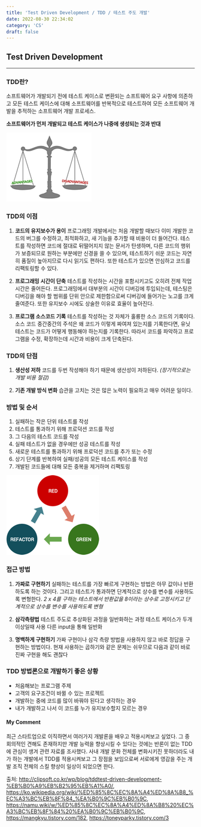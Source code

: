 ```yaml
---
title: 'Test Driven Development / TDD / 테스트 주도 개발'
date: 2022-08-30 22:34:02
category: 'CS'
draft: false
---
```


## Test Driven Development
---

### TDD란?
소프트웨어가 개발되기 전에 테스트 케이스로 변환되는 소프트웨어 요구 사항에 의존하고
모든 테스트 케이스에 대해 소프트웨어를 반복적으로 테스트하여
모든 소프트웨어 개발을 추적하는 소프트웨어 개발 프로세스.

**소프트웨어가 먼저 개발되고 테스트 케이스가 나중에 생성되는 것과 반대**

![image](advantage_disadvantage.png)

### TDD의 이점
1. **코드의 유지보수가 용이**
프로그래밍 개발에서는 처음 개발할 때보다 이미 개발한 코드의 버그를 수정하고, 최적화하고, 새 기능을 추가할 때 비용이 
더 들어간다. 테스트를 작성하면 코드에 절대로 뒤떨어지지 않는 문서가 탄생하며, 다른 코드의 행위가 보증되므로 원하는
부분에만 신경을 쓸 수 있으며, 테스트하기 쉬운 코드는 자연히 품질이 높아지므로 다시 읽기도 편하다. 
또한 테스트가 있으면 안심하고 코드를 리팩토링할 수 있다.

2. **프로그래밍 시간이 단축**
테스트를 작성하는 시간을 포함시키고도 오히려 전체 작업 시간은 줄어든다. 프로그래밍에서 대부분의 시간이 디버깅에 
투입되는데, 테스팅은 디버깅을 해야 할 범위를 단위 안으로 제한함으로써 디버깅에 들어가는 노고를 크게 줄여준다. 
또한 유지보수 시에도 상술한 이유로 효율이 높아진다.

3. **프로그램 소스코드 기록**
테스트를 작성하는 것 자체가 훌륭한 소스 코드의 기록이다. 소스 코드 중간중간의 주석은 왜 코드가 이렇게 짜여져 
있는지를 기록한다면, 유닛 테스트는 코드가 어떻게 행동해야 하는지를 기록한다. 따라서 코드를 파악하고 프로그램을 
수정, 확장하는데 시간과 비용이 크게 단축된다.

### TDD의 단점

1. **생산성 저하**
코드를 두번 작성해야 하기 때문에 생산성이 저하된다. *(장기적으로는 개발 비용 절감)*

2. **기존 개발 방식 변화**
습관을 고치는 것은 많은 노력이 필요하고 매우 어려운 일이다.

### 방법 및 순서
1. 실패하는 작은 단위 테스트를 작성
2. 테스트를 통과하기 위해 프로덕션 코드를 작성
3. 그 다음의 테스트 코드를 작성
4. 실패 테스트가 없을 경우에만 성공 테스트를 작성
5. 새로운 테스트를 통과하기 위해 프로덕션 코드를 추가 또는 수정
6. 상기 단계를 반복하여 실패/성공의 모든 테스트 케이스를 작성
7. 개발된 코드들에 대해 모든 중복을 제거하며 리팩토링

![image](tdd_cycle.png)

### 접근 방법
1. **가짜로 구현하기**
실패하는 테스트를 가장 빠르게 구현하는 방법은 아무 값이나 반환하도록 하는 것이다.
그리고 테스트가 통과하면 단계적으로 상수를 변수를 사용하도록 변형한다.
*2 x 4를 구하는 테스트에서 반환값을 8이라는 상수로 고정시키고 단계적으로 상수를 변수를 사용하도록 변형*

2. **삼각측량법**
테스트 주도로 추상화된 과정을 일반화하는 과정
테스트 케이스가 두개 이상일때 사용
다른 input을 통해 일반화

3. **명백하게 구현하기**
가짜 구현이나 삼각 측량 방법을 사용하지 않고 바로 정답을 구현하는 방법이다.
현재 사용하는 곱하기와 같은 문제는 쉬우므로 다음과 같이 바로 진짜 구현을 해도 괜찮다

### TDD 방법론으로 개발하기 좋은 상황
- 처음해보는 프로그램 주제
- 고객의 요구조건이 바뀔 수 있는 프로젝트
- 개발하는 중에 코드를 많이 바꿔야 된다고 생각하는 경우
- 내가 개발하고 나서 이 코드를 누가 유지보수할지 모르는 경우



#### My Comment
최근 스타트업으로 이직하면서 여러가지 개발론을 배우고 적용시켜보고 싶었다.
그 중 회의적인 견해도 존재하지만 개발 능력을 향상시킬 수 있다는 것에는 반론이 없는 TDD에 관심이 생겨 관련 자료를 조사했다.
사내 개발 문화 전체를 변화시키진 못하더라도 내가 하는 개발에서 TDD를 적용시켜보고 그 장점을 보임으로써 서로에게 영감을 주는 개발 조직 전체의 스킬 향상이
일상이 되었으면 한다.



출처: http://clipsoft.co.kr/wp/blog/tddtest-driven-development-%EB%B0%A9%EB%B2%95%EB%A1%A0/, https://ko.wikipedia.org/wiki/%ED%85%8C%EC%8A%A4%ED%8A%B8_%EC%A3%BC%EB%8F%84_%EA%B0%9C%EB%B0%9C, https://namu.wiki/w/%ED%85%8C%EC%8A%A4%ED%8A%B8%20%EC%A3%BC%EB%8F%84%20%EA%B0%9C%EB%B0%9C, https://mangkyu.tistory.com/182, https://toneyparky.tistory.com/3

